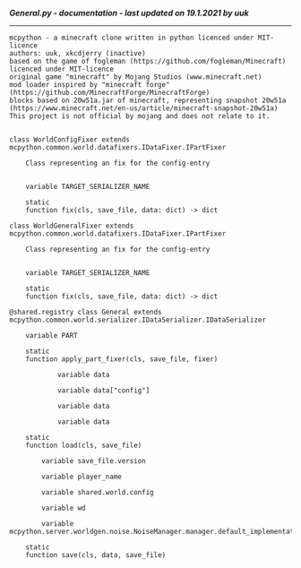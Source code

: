 ***General.py - documentation - last updated on 19.1.2021 by uuk***
___

    mcpython - a minecraft clone written in python licenced under MIT-licence
    authors: uuk, xkcdjerry (inactive)
    based on the game of fogleman (https://github.com/fogleman/Minecraft) licenced under MIT-licence
    original game "minecraft" by Mojang Studios (www.minecraft.net)
    mod loader inspired by "minecraft forge" (https://github.com/MinecraftForge/MinecraftForge)
    blocks based on 20w51a.jar of minecraft, representing snapshot 20w51a
    (https://www.minecraft.net/en-us/article/minecraft-snapshot-20w51a)
    This project is not official by mojang and does not relate to it.


    class WorldConfigFixer extends mcpython.common.world.datafixers.IDataFixer.IPartFixer
        
        Class representing an fix for the config-entry


        variable TARGET_SERIALIZER_NAME

        static
        function fix(cls, save_file, data: dict) -> dict

    class WorldGeneralFixer extends mcpython.common.world.datafixers.IDataFixer.IPartFixer
        
        Class representing an fix for the config-entry


        variable TARGET_SERIALIZER_NAME

        static
        function fix(cls, save_file, data: dict) -> dict

    @shared.registry class General extends mcpython.common.world.serializer.IDataSerializer.IDataSerializer

        variable PART

        static
        function apply_part_fixer(cls, save_file, fixer)

                variable data

                variable data["config"]

                variable data

                variable data

        static
        function load(cls, save_file)

            variable save_file.version

            variable player_name

            variable shared.world.config

            variable wd

            variable mcpython.server.worldgen.noise.NoiseManager.manager.default_implementation

        static
        function save(cls, data, save_file)